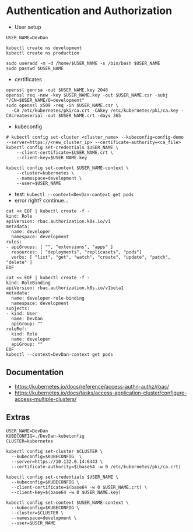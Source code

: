 # Authentication and Authorization

* User setup

```shell
USER_NAME=DevDan

kubectl create ns development
kubectl create ns production

sudo useradd -m -d /home/$USER_NAME -s /bin/bash $USER_NAME
sudo passwd $USER_NAME
```

* certificates

```shell
openssl genrsa -out $USER_NAME.key 2048
openssl req -new -key $USER_NAME.key -out $USER_NAME.csr -subj "/CN=$USER_NAME/O=development"
sudo openssl x509 -req -in $USER_NAME.csr \
  -CA /etc/kubernetes/pki/ca.crt -CAkey /etc/kubernetes/pki/ca.key -CAcreateserial -out $USER_NAME.crt -days 365
```

* kubeconfig

```shell
# kubectl config set-cluster <cluster_name> --kubeconfig=config-demo  --server=https://<new_cluster_ip> --certificate-authority=<ca_file>
kubectl config set-credentials $USER_NAME \
    --client-certificate=$USER_NAME.crt \
    --client-key=$USER_NAME.key

kubectl config set-context $USER_NAME-context \
    --cluster=kubernetes \
    --namespace=development \
    --user=$USER_NAME
```

* test: `kubectl --context=DevDan-context get pods`
* error right? continue...

```shell
cat << EOF | kubectl create -f -
kind: Role
apiVersion: rbac.authorization.k8s.io/v1
metadata:
  name: developer
  namespace: development
rules:
- apiGroups: [ "", "extensions", "apps" ]
  resources: [ "deployments", "replicasets", "pods"]
  verbs: [ "list", "get", "watch", "create", "update", "patch", "delete" ]
EOF

cat << EOF | kubectl create -f -
kind: RoleBinding
apiVersion: rbac.authorization.k8s.io/v1beta1
metadata:
  name: developer-role-binding
  namespace: development
subjects:
- kind: User
  name: DevDan
  apiGroup: ""
roleRef:
  kind: Role
  name: developer
  apiGroup: ""
EOF
kubectl --context=DevDan-context get pods
```

## Documentation

* https://kubernetes.io/docs/reference/access-authn-authz/rbac/
* https://kubernetes.io/docs/tasks/access-application-cluster/configure-access-multiple-clusters/

## Extras

```shell
USER_NAME=DevDan
KUBECONFIG=./DevDan-kubeconfig
CLUSTER=kubernetes

kubectl config set-cluster $CLUSTER \
  --kubeconfig=$KUBECONFIG  \
  --server=https://10.132.0.14:6443 \
  --certificate-authority=$(base64 -w 0 /etc/kubernetes/pki/ca.crt)

kubectl config set-credentials $USER_NAME \
  --kubeconfig=$KUBECONFIG \
  --client-certificate=$(base64 -w 0 $USER_NAME.crt) \
  --client-key=$(base64 -w 0 $USER_NAME.key)

kubectl config set-context $USER_NAME-context \
  --kubeconfig=$KUBECONFIG \
  --cluster=$CLUSTER \
  --namespace=development \
  --user=$USER_NAME
```
